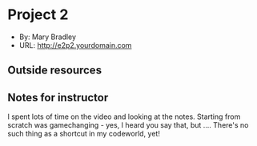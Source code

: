 
# Project 2
+ By: Mary Bradley
+ URL: <http://e2p2.yourdomain.com>

## Outside resources


## Notes for instructor
I spent lots of time on the video and looking at the notes.  Starting from scratch was gamechanging - yes, I heard you say that, but ....  There's no such thing as a shortcut in my codeworld, yet!